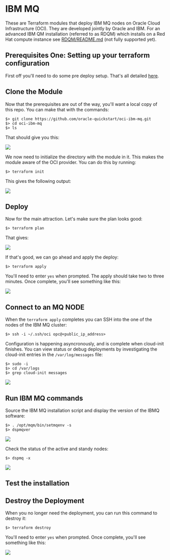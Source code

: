  
# IBM MQ
These are Terraform modules that deploy IBM MQ nodes on Oracle Cloud Infrastructure (OCI). They are developed jointly by Oracle and IBM. For an advanced IBM QM installation (referred to as RDQM) which installs on a Red Hat compute instance see [RDQM/README.md](RDQM/README.md) (not fully supported yet).

## Prerequisites One: Setting up your terraform configuration
First off you'll need to do some pre deploy setup.  That's all detailed [here](https://github.com/oracle-quickstart/oci-prerequisites).

## Clone the Module
Now that the prerequisites are out of the way, you'll want a local copy of this repo.  You can make that with the commands:

    $> git clone https://github.com/oracle-quickstart/oci-ibm-mq.git
    $> cd oci-ibm-mq
    $> ls

That should give you this:

![](./images/ls.png)
 
 We now need to initialize the directory with the module in it.  This makes the module aware of the OCI provider.  You can do this by running:

    $> terraform init

This gives the following output:

![](./images/terraform_init.png)

## Deploy
Now for the main attraction.  Let's make sure the plan looks good:

    $> terraform plan

That gives:

![](./images/terraform_plan.png)

If that's good, we can go ahead and apply the deploy:

    $> terraform apply

You'll need to enter `yes` when prompted.  The apply should take two to three minutes.  Once complete, you'll see something like this:

![](./images/terraform_apply.png)

## Connect to an MQ NODE
When the `terraform apply` completes you can SSH into the one of the nodes of the IBM MQ cluster:

    $> ssh -i ~/.ssh/oci opc@<public_ip_address>

Configuration is happening asyncronously, and is complete when cloud-init finishes. You can view status or debug deployments by investigating the cloud-init entries in the `/var/log/messages` file:

    $> sudo -i
    $> cd /var/logs
    $> grep cloud-init messages

![](./images/cloud-init.png)

## Run IBM MQ commands
Source the IBM MQ installation script and display the version of the IBMQ software:

    $> . /opt/mqm/bin/setmqenv -s
    $> dspmqver
    
![](./images/IBMMQ_ver.png)

Check the status of the active and standy nodes:

    $> dspmq -x

![](./images/MQ_status.png)

## Test the installation

## Destroy the Deployment
When you no longer need the deployment, you can run this command to destroy it:

    $> terraform destroy

You'll need to enter `yes` when prompted.  Once complete, you'll see something like this:

![](./images/terraform_destroy.png)
